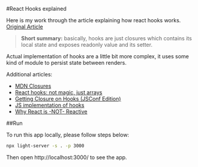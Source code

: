 #React Hooks explained

Here is my work through the article explaining how react hooks works. [Original Article](https://www.netlify.com/blog/2019/03/11/deep-dive-how-do-react-hooks-really-work/)

> **Short summary:** basically, hooks are just closures which contains its local state and exposes readonly value and its setter.

Actual implementation of hooks are a little bit more complex, it uses some kind of module to persist state between renders.

Additional articles:

- [MDN Closures](https://developer.mozilla.org/en-US/docs/Web/JavaScript/Closures)
- [React hooks: not magic, just arrays](https://medium.com/@ryardley/react-hooks-not-magic-just-arrays-cd4f1857236e)
- [Getting Closure on Hooks (JSConf Edition)](https://www.swyx.io/speaking/react-hooks/)
- [JS implementation of hooks](https://github.com/getify/TNG-Hooks)
- [Why React is -NOT- Reactive](https://www.swyx.io/speaking/react-not-reactive/)

##Run

To run this app locally, please follow steps below:

```bash
npx light-server -s . -p 3000
```

Then open http://localhost:3000/ to see the app.

